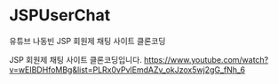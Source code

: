 # JSPUserChat
유튜브 나동빈 JSP 회원제 채팅 사이트 클론코딩

JSP 회원제 채팅 사이트 클론코딩입니다.
https://www.youtube.com/watch?v=wEIBDHfoMBg&list=PLRx0vPvlEmdAZv_okJzox5wj2gG_fNh_6
